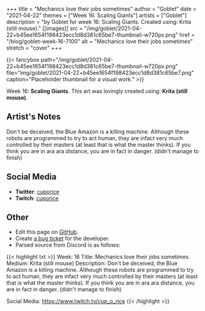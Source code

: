 +++
title =       "Mechanics love their jobs sometimes"
author =      "Goblet"
date =        "2021-04-22"
themes =      ["Week 16: Scaling Giants"]
artists =     ["Goblet"]
description = "by Goblet for week 16: Scaling Giants. Created using: Krita (still mouse)."
[[images]]
              src = "/img/goblet/2021-04-22+b45ee1654f198423ecc1d8d381c65be7-thumbnail-w720px.png"
              href = "/blog/goblet-week-16-7100"
              alt = "Mechanics love their jobs sometimes"
              stretch = "cover"
+++


{{< fancybox path="/img/goblet/2021-04-22+b45ee1654f198423ecc1d8d381c65be7-thumbnail-w720px.png" file="img/goblet/2021-04-22+b45ee1654f198423ecc1d8d381c65be7.png" caption="Placeholder thumbnail for a visual work." >}}


Week 16: **Scaling Giants**. This art was lovingly created using: **Krita (still mouse)**.

## Artist's Notes

Don't be deceived, the Blue Amazon is a killing machine. Although these robots are programmed to try to act human, they are infact very much controlled by their masters (at least that is what the master thinks). If you think you are in ara ara distance, you are in fact in danger. (didn't manage to finish)

## Social Media

- **Twitter**: <a href='https://twitter.com/cuporice' target='_blank'>cuporice</a>
- **Twitch**: <a href='https://twitch.tv/cuporice' target='_blank'>cuporice</a>

## Other

- Edit this page on [GitHub](https://github.com/teaminkling/web-refresh/edit/main/content/blog/goblet-week-16-7100.md).
- Create [a bug ticket](https://github.com/teaminkling/web-refresh/issues/new?assignees=&labels=bug&template=problem-report.md&title=) for the developer.
- Parsed source from Discord is as follows:

{{< highlight txt >}}
Week: 16
Title: Mechanics love their jobs sometimes
Medium: Krita (still mouse)
Description: 
Don't be deceived, the Blue Amazon is a killing machine. Although these robots are programmed to try to act human, they are infact very much controlled by their masters (at least that is what the master thinks). If you think you are in ara ara distance, you are in fact in danger. (didn't manage to finish)

Social Media: 
https://www.twitch.tv/cup_o_rice
{{< /highlight >}}
